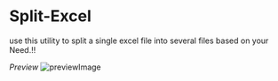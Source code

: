 # Split-Excel

use this utility to split a single excel file into several files based on your Need.!!


*Preview*
![previewImage](https://github.com/asta96/Split-Excel/blob/master/Resources/WFA.PNG)
